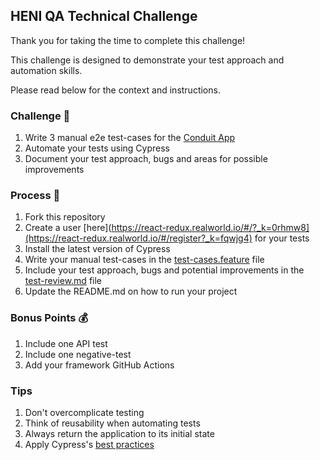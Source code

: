 ## HENI QA Technical Challenge

Thank you for taking the time to complete this challenge!

This challenge is designed to demonstrate your test approach and automation skills.

Please read below for the context and instructions.

### Challenge 🚀
1. Write 3 manual e2e test-cases for the [Conduit App](https://react-redux.realworld.io)
2. Automate your tests using Cypress
3. Document your test approach, bugs and areas for possible improvements

### Process 📄
1. Fork this repository
2. Create a user [here](https://react-redux.realworld.io/#/?_k=0rhmw8](https://react-redux.realworld.io/#/register?_k=fqwjg4) for your tests
3. Install the latest version of Cypress
4. Write your manual test-cases in the [test-cases.feature](https://github.com/jhads/QA-Technical-Challenge/blob/master/test-cases.feature) file
5. Include your test approach, bugs and potential improvements in the [test-review.md](https://github.com/jhads/QA-Technical-Challenge/blob/master/test-review.md) file
6. Update the README.md on how to run your project

### Bonus Points 💰
1. Include one API test
2. Include one negative-test
3. Add your framework GitHub Actions

### Tips
1. Don't overcomplicate testing
3. Think of reusability when automating tests 
4. Always return the application to its initial state
5. Apply Cypress's [best practices](https://docs.cypress.io/guides/references/best-practices)
